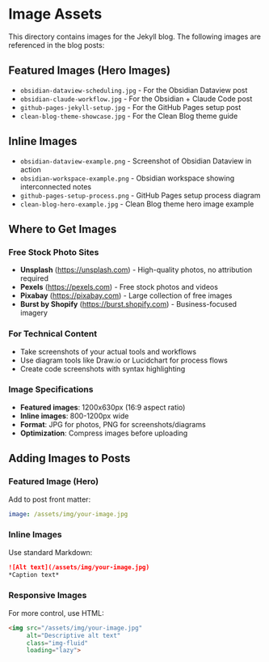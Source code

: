 # Image Assets

This directory contains images for the Jekyll blog. The following images are referenced in the blog posts:

## Featured Images (Hero Images)
- `obsidian-dataview-scheduling.jpg` - For the Obsidian Dataview post
- `obsidian-claude-workflow.jpg` - For the Obsidian + Claude Code post  
- `github-pages-jekyll-setup.jpg` - For the GitHub Pages setup post
- `clean-blog-theme-showcase.jpg` - For the Clean Blog theme guide

## Inline Images
- `obsidian-dataview-example.png` - Screenshot of Obsidian Dataview in action
- `obsidian-workspace-example.png` - Obsidian workspace showing interconnected notes
- `github-pages-setup-process.png` - GitHub Pages setup process diagram
- `clean-blog-hero-example.jpg` - Clean Blog theme hero image example

## Where to Get Images

### Free Stock Photo Sites
- **Unsplash** (https://unsplash.com) - High-quality photos, no attribution required
- **Pexels** (https://pexels.com) - Free stock photos and videos
- **Pixabay** (https://pixabay.com) - Large collection of free images
- **Burst by Shopify** (https://burst.shopify.com) - Business-focused imagery

### For Technical Content
- Take screenshots of your actual tools and workflows
- Use diagram tools like Draw.io or Lucidchart for process flows
- Create code screenshots with syntax highlighting

### Image Specifications
- **Featured images**: 1200x630px (16:9 aspect ratio)
- **Inline images**: 800-1200px wide
- **Format**: JPG for photos, PNG for screenshots/diagrams
- **Optimization**: Compress images before uploading

## Adding Images to Posts

### Featured Image (Hero)
Add to post front matter:
```yaml
image: /assets/img/your-image.jpg
```

### Inline Images
Use standard Markdown:
```markdown
![Alt text](/assets/img/your-image.jpg)
*Caption text*
```

### Responsive Images
For more control, use HTML:
```html
<img src="/assets/img/your-image.jpg" 
     alt="Descriptive alt text" 
     class="img-fluid" 
     loading="lazy">
```
